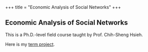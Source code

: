 +++
title = "Economic Analysis of Social Networks"
+++

## Economic Analysis of Social Networks

This is a Ph.D.-level field course taught by Prof. Chih-Sheng Hsieh. 

Here is my [term project](/pdf/sn.pdf).

